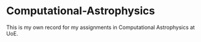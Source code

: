 # Computational-Astrophysics

This is my own record for my assignments in Computational Astrophysics at UoE.
